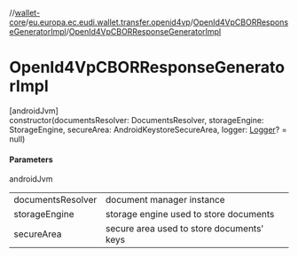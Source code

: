 //[wallet-core](../../../index.md)/[eu.europa.ec.eudi.wallet.transfer.openid4vp](../index.md)/[OpenId4VpCBORResponseGeneratorImpl](index.md)/[OpenId4VpCBORResponseGeneratorImpl](-open-id4-vp-c-b-o-r-response-generator-impl.md)

# OpenId4VpCBORResponseGeneratorImpl

[androidJvm]\
constructor(documentsResolver: DocumentsResolver, storageEngine: StorageEngine, secureArea: AndroidKeystoreSecureArea,
logger: [Logger](../../eu.europa.ec.eudi.wallet.logging/-logger/index.md)? = null)

#### Parameters

androidJvm

| | |
|---|---|
| documentsResolver | document manager instance |
| storageEngine | storage engine used to store documents |
| secureArea | secure area used to store documents' keys |
